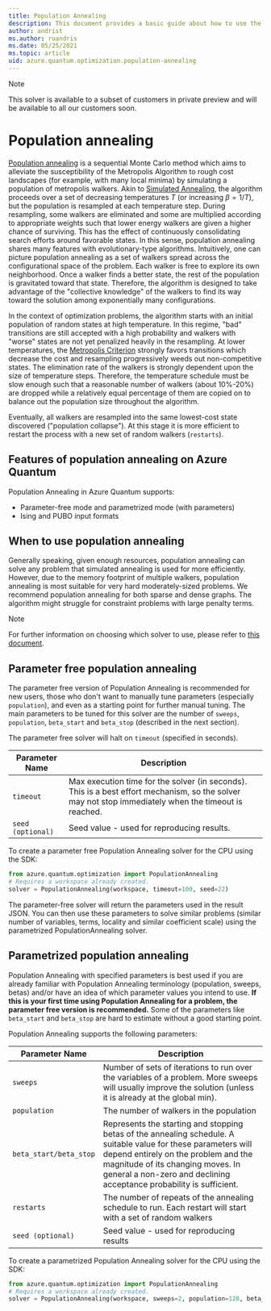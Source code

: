 ```yaml
---
title: Population Annealing
description: This document provides a basic guide about how to use the Population Annealing solver in Azure Quantum.
author: andrist
ms.author: ruandris
ms.date: 05/25/2021
ms.topic: article
uid: azure.quantum.optimization.population-annealing
---
```


> [!NOTE]
> This solver is available to a subset of customers in private preview and will
> be available to all our customers soon.

# Population annealing 

[Population annealing](https://arxiv.org/abs/1006.0252) is a sequential Monte
Carlo method which aims to alleviate the susceptibility of the Metropolis
Algorithm to rough cost landscapes (for example, with many local minima) by simulating
a population of metropolis walkers. Akin to [Simulated
Annealing](xref:microsoft.zaure.quantum.optimization.simulatedannealing), the
algorithm proceeds over a set of decreasing temperatures $T$ (or increasing
$\beta = 1/T$), but the population is resampled at each temperature step.
During resampling, some walkers are eliminated and some are multiplied according
to appropriate weights such that lower energy walkers are given a higher chance of
surviving. This has the effect of continuously consolidating search efforts around favorable
states. In this sense, population annealing shares many features with
evolutionary-type algorithms. Intuitively, one can picture population annealing
as a set of walkers spread across the configurational space of the problem. 
Each walker is free to explore its own neighborhood. Once a walker finds a 
better state, the rest of the population is gravitated toward that state.
Therefore, the algorithm is designed to take advantage of the "collective
knowledge" of the walkers to find its way toward the solution among
exponentially many configurations.  


In the context of optimization problems, the algorithm starts with an initial
population of random states at high temperature. In this regime, "bad" transitions
are still accepted with a high probability and walkers with "worse" states are not
yet penalized heavily in the resampling. At lower temperatures, the 
[Metropolis Criterion](https://aip.scitation.org/doi/10.1063/1.4904889)
strongly favors transitions which decrease the cost and resampling progressively
weeds out non-competitive states. The elimination rate of the walkers is strongly
dependent upon the size of temperature steps. Therefore, the temperature 
schedule must be slow enough such that a reasonable number of walkers (about 10%-20%)
are dropped while a relatively equal percentage of them are copied on to balance out the 
population size throughout the algorithm.

Eventually, all walkers are resampled into the same lowest-cost state discovered
("population collapse"). At this stage it is more efficient to restart the process
with a new set of random walkers (`restarts`).

## Features of population annealing on Azure Quantum

Population Annealing in Azure Quantum supports:

- Parameter-free mode and parametrized mode (with parameters)
- Ising and PUBO input formats

## When to use population annealing

Generally speaking, given enough resources, population annealing can solve
any problem that simulated annealing is used for more efficiently. 
However, due to the memory footprint of multiple walkers, 
population annealing is most suitable for very hard moderately-sized problems. 
We recommend population annealing for both sparse and dense graphs. The
algorithm might struggle for constraint problems with large penalty
terms. 

> [!NOTE]
> For further information on choosing which solver to use, please refer to
> [this document](xref:microsoft.azure.quantum.optimization.choose-solver).

## Parameter free population annealing

The parameter free version of Population Annealing is recommended for new
users, those who don't want to manually tune parameters (especially
`population`), and even as a starting point for further manual tuning. The main
parameters to be tuned for this solver are the number of `sweeps`,
`population`, `beta_start` and `beta_stop` (described in the next section).

The parameter free solver will halt on `timeout` (specified in seconds).

| Parameter Name | Description |
|----------------|-------------|
| `timeout` | Max execution time for the solver (in seconds). This is a best effort mechanism, so the solver may not stop immediately when the timeout is reached.|
| `seed (optional)` | Seed value - used for reproducing results. |

To create a parameter free Population Annealing solver for the CPU using the SDK:

```python
from azure.quantum.optimization import PopulationAnnealing
# Requires a workspace already created.
solver = PopulationAnnealing(workspace, timeout=100, seed=22)
```

The parameter-free solver will return the parameters used in the result JSON.
You can then use these parameters to solve similar problems (similar number of
variables, terms, locality and similar coefficient scale) using the
parametrized PopulationAnnealing solver.

## Parametrized population annealing

Population Annealing with specified parameters is best used if you are already
familiar with Population Annealing terminology (population, sweeps, betas)
and/or have an idea of which parameter values you intend to use. **If this is
your first time using Population Annealing for a problem, the parameter free
version is recommended.** Some of the parameters like `beta_start` and
`beta_stop` are hard to estimate without a good starting point.

Population Annealing supports the following parameters:

| Parameter Name | Description |
|----------------|-------------|
| `sweeps`       | Number of sets of iterations to run over the variables of a problem. More sweeps will usually improve the solution (unless it is already at the global min). |
| `population`   | The number of walkers in the population |
| `beta_start/beta_stop`  | Represents the starting and stopping betas of the annealing schedule. A suitable value for these parameters will depend entirely on the problem and the magnitude of its changing moves. In general a non-zero and declining acceptance probability is sufficient. |
| `restarts`              | The number of repeats of the annealing schedule to run. Each restart will start with a set of random walkers |
| `seed (optional)`                 | Seed value - used for reproducing results |

To create a parametrized Population Annealing solver for the CPU using the SDK:

```python
from azure.quantum.optimization import PopulationAnnealing
# Requires a workspace already created.
solver = PopulationAnnealing(workspace, sweeps=2, population=128, beta_start=0.1, beta_stop=1, restarts=72, seed=22)
```